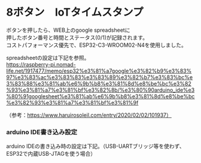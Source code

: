 # 8ボタン　IoTタイムスタンプ
ボタンを押したら、WEB上のgoogle spreadsheetに  
押したボタン番号と時間とステータス(0/1)が記録されます。  
コストパフォーマンス優先で、ESP32-C3-WROOM02-N4を使用しました。  
  
spreadsheetの設定は下記を参照。  
https://raspberry-pi.nomad-life.net/1917477/memo/esp32%e3%81%a7google%e3%82%b9%e3%83%97%e3%83%ac%e3%83%83%e3%83%89%e3%82%b7%e3%83%bc%e3%83%88%e3%81%ab%e6%9b%b8%e3%81%8d%e8%be%bc%e3%82%93%e3%81%a7%e3%81%bf%e3%82%8b/%e3%80%90arduino_ide%e3%80%91googlesheet%e3%81%ab%e6%9b%b8%e3%81%8d%e8%be%bc%e3%82%93%e3%81%a7%e3%81%bf%e3%81%9f  

（参考：https://www.haruirosoleil.com/entry/2020/02/02/101937）  
  
### arduino IDE書き込み設定  
arduino IDEの書き込み時の設定は下記。（USB-UARTブリッジ等を使わず、ESP32で内蔵USB-JTAGを使う場合）  


